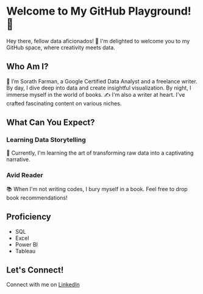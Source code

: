 # Welcome to My GitHub Playground! 🚀
Hey there, fellow data aficionados! 👋 I'm delighted to welcome you to my GitHub space, where creativity meets data.
## Who Am I?
👀 I’m Sorath Farman, a Google Certified Data Analyst and a freelance writer. By day, I dive deep into data and create insightful visualization. By night, I immerse myself in the world of books.
✍️ I'm also a writer at heart. I've crafted fascinating content on various niches. 

## What Can You Expect?
### Learning Data Storytelling
🌱 Currently, I'm learning the art of transforming raw data into a captivating narrative.

### Avid Reader
📚 When I'm not writing codes, I bury myself in a book. Feel free to drop book recommendations!

## Proficiency
- SQL
- Excel
- Power BI
- Tableau

## Let's Connect!
Connect with me on [LinkedIn](https://www.linkedin.com/in/sorath-farman/)
  

<!---
SorathF/SorathF is a ✨ special ✨ repository because its `README.md` (this file) appears on your GitHub profile.
You can click the Preview link to take a look at your changes.
--->

